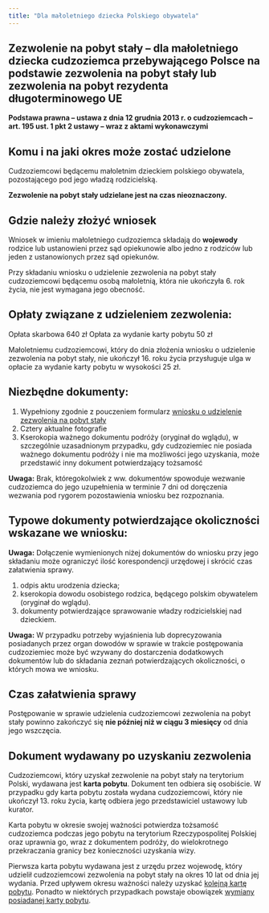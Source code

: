 ```yaml
---
title: "Dla małoletniego dziecka Polskiego obywatela"
---
```


## Zezwolenie na pobyt stały – dla małoletniego dziecka cudzoziemca przebywającego Polsce na podstawie zezwolenia na pobyt stały lub zezwolenia na pobyt rezydenta długoterminowego UE

**Podstawa prawna – ustawa z dnia 12 grudnia 2013 r. o cudzoziemcach – art. 195 ust. 1 pkt 2 ustawy – wraz z aktami wykonawczymi**

## Komu i na jaki okres może zostać udzielone

Cudzoziemcowi będącemu małoletnim dzieckiem polskiego obywatela, pozostającego pod jego władzą rodzicielską.

**Zezwolenie na pobyt stały udzielane jest na czas nieoznaczony.**

## Gdzie należy złożyć wniosek

Wniosek w imieniu małoletniego cudzoziemca składają do **wojewody** rodzice lub ustanowieni przez sąd opiekunowie albo jedno z rodziców lub jeden z ustanowionych przez sąd opiekunów.

Przy składaniu wniosku o udzielenie zezwolenia na pobyt stały cudzoziemcowi będącemu osobą małoletnią, która nie ukończyła 6. rok życia, nie jest wymagana jego obecność.

## Opłaty związane z udzieleniem zezwolenia:

Opłata skarbowa 640 zł
Opłata za wydanie karty pobytu 50 zł

Małoletniemu cudzoziemcowi, który do dnia złożenia wniosku o udzielenie zezwolenia na pobyt stały, nie ukończył 16. roku życia przysługuje ulga w opłacie za wydanie karty pobytu w wysokości 25 zł.

## Niezbędne dokumenty:

1. Wypełniony zgodnie z pouczeniem formularz [wniosku o udzielenie zezwolenia na pobyt stały](http://localhost:3000/wnioski)
2. Cztery aktualne fotografie
3. Kserokopia ważnego dokumentu podróży (oryginał do wglądu), w szczególnie uzasadnionym przypadku, gdy cudzoziemiec nie posiada ważnego dokumentu podróży i nie ma możliwości jego uzyskania, może przedstawić inny dokument potwierdzający tożsamość

**Uwaga:** Brak, któregokolwiek z ww. dokumentów spowoduje wezwanie cudzoziemca do jego uzupełnienia w terminie 7 dni od doręczenia wezwania pod rygorem pozostawienia wniosku bez rozpoznania.

## Typowe dokumenty potwierdzające okoliczności wskazane we wniosku:

**Uwaga:** Dołączenie wymienionych niżej dokumentów do wniosku przy jego składaniu może ograniczyć ilość korespondencji urzędowej i skrócić czas załatwienia sprawy.

1. odpis aktu urodzenia dziecka;
2. kserokopia dowodu osobistego rodzica, będącego polskim obywatelem (oryginał do wglądu).
3. dokumenty potwierdzające sprawowanie władzy rodzicielskiej nad dzieckiem.

**Uwaga:** W przypadku potrzeby wyjaśnienia lub doprecyzowania posiadanych przez organ dowodów w sprawie w trakcie postępowania cudzoziemiec może być wzywany do dostarczenia dodatkowych dokumentów lub do składania zeznań potwierdzających okoliczności, o których mowa we wniosku.

## Czas załatwienia sprawy

Postępowanie w sprawie udzielenia cudzoziemcowi zezwolenia na pobyt stały powinno zakończyć się **nie później niż w ciągu 3 miesięcy** od dnia jego wszczęcia.

## Dokument wydawany po uzyskaniu zezwolenia

Cudzoziemcowi, który uzyskał zezwolenie na pobyt stały na terytorium Polski, wydawana jest **karta pobytu**. Dokument ten odbiera się osobiście. W przypadku gdy karta pobytu została wydana cudzoziemcowi, który nie ukończył 13. roku życia, kartę odbiera jego przedstawiciel ustawowy lub kurator.

Karta pobytu w okresie swojej ważności potwierdza tożsamość cudzoziemca podczas jego pobytu na terytorium Rzeczypospolitej Polskiej oraz uprawnia go, wraz z dokumentem podróży, do wielokrotnego przekraczania granicy bez konieczności uzyskania wizy.

Pierwsza karta pobytu wydawana jest z urzędu przez wojewodę, który udzielił cudzoziemcowi zezwolenia na pobyt stały na okres 10 lat od dnia jej wydania. Przed upływem okresu ważności należy uzyskać [kolejną kartę pobytu](http://localhost:3000/cudzoziemcy/obywatele-panstw-trzecich/wydanie-kolejnej-karty-pobytu). Ponadto w niektórych przypadkach powstaje obowiązek [wymiany posiadanej karty pobytu](http://localhost:3000/cudzoziemcy/obywatele-panstw-trzecich/wymiana-karty-pobytu).

